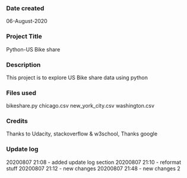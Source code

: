 ### Date created
06-August-2020

### Project Title
Python-US Bike share

### Description
This project is to explore US Bike share data using python

### Files used
bikeshare.py
chicago.csv
new_york_city.csv
washington.csv

### Credits
Thanks to Udacity, stackoverflow & w3school, Thanks google

### Update log
20200807 21:08 - added update log section
20200807 21:10 - reformat stuff
20200807 21:12 - new changes
20200807 21:48 - new changes 2
